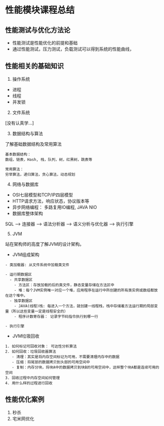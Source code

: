 # 性能模块课程总结

## 性能测试与优化方法论

- 性能测试是性能优化的前提和基础
- 通过性能测试，压力测试，负载测试可以得到系统的性能曲线，


## 性能相关的基础知识

1. 操作系统 
- 进程
- 线程
- 并发锁

2. 文件系统

[没有认真学...]

3. 数据结构与算法

了解基础数据结构及常用算法

```
基本数据结构：
数组，链表，Hash, 栈，队列，树，红黑树，跳表等

常用算法：
穷举算法，递归算法，贪心算法，动态规划
```

4. 网络与数据库

- OSI七层模型和TCP/IP四层模型
- HTTP请求方法，响应状态，协议版本等
- 异步网络编程： 多路复用IO编程, JAVA NIO
- 数据库整体架构

SQL --> 连接器 --> 语法分析器 --> 语义分析与优化器 --> 执行引擎

5. JVM

站在架构师的高度了解JVM的设计架构。

- JVM组成架构

```
- 类加载器: 从文件系统中加载类文件

- 运行期数据区
  - 共享数据区
    - 方法区：存放加载的后的类文件，静态变量存储在方法区中
    - 堆：每个JVM实例唯一对应一个堆，应用程序在运行中所创建的所有类实例或数组都放在这个堆中。
  - 独享数据区
    - JAVA(线程)栈: 每进入一个方法，就创建一线程栈，栈中存储着方法运行期的局部变量（所以这些变量一定是线程安全的）
    - 程序计数寄存器： 记录字节码指令执行到哪一行

- 执行引擎

```

- JVM垃圾回收

```
1. 如何标记可回收对象： 可达性分析算法
2. 如何回收：垃圾回收器算法
   - 清理：其实是将内存空间标记为可用，不需要清理内存中的数据
   - 压缩：将尾部的数据拷贝到头部的可用空间中
   - 复制：内存分块，将块A中的数据拷贝到块B的可用空间中，这样整个块A都是连续可用的空间
3. 回收过程中内存空间如何管理
4. 用什么样的过程进行回收
```


## 性能优化案例
1. 秒杀
2. 宅米网优化
